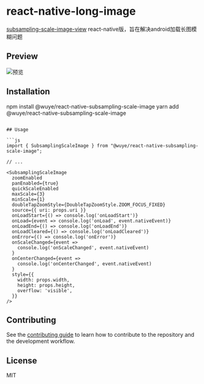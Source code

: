 # react-native-long-image

[subsampling-scale-image-view](https://github.com/davemorrissey/subsampling-scale-image-view) react-native版，旨在解决android加载长图模糊问题

## Preview
![预览](https://github.com/yangdong-wuye/react-native-subsampling-scale-image/tree/master/doc/1653470214074879.gif?raw=true)

## Installation

npm install @wuye/react-native-subsampling-scale-image
yarn add @wuye/react-native-subsampling-scale-image
```

## Usage

```js
import { SubsamplingScaleImage } from "@wuye/react-native-subsampling-scale-image";

// ...

<SubsamplingScaleImage
  zoomEnabled
  panEnabled={true}
  quickScaleEnabled
  maxScale={3}
  minScale={1}
  doubleTapZoomStyle={DoubleTapZoomStyle.ZOOM_FOCUS_FIXED}
  source={{ uri: props.uri }}
  onLoadStart={() => console.log('onLoadStart')}
  onLoad={event => console.log('onLoad', event.nativeEvent)}
  onLoadEnd={() => console.log('onLoadEnd')}
  onLoadCleared={() => console.log('onLoadCleared')}
  onError={() => console.log('onError')}
  onScaleChanged={event =>
    console.log('onScaleChanged', event.nativeEvent)
  }
  onCenterChanged={event =>
    console.log('onCenterChanged', event.nativeEvent)
  }
  style={{
    width: props.width,
    height: props.height,
    overflow: 'visible',
  }}
/>
```

## Contributing

See the [contributing guide](CONTRIBUTING.md) to learn how to contribute to the repository and the development workflow.

## License

MIT
